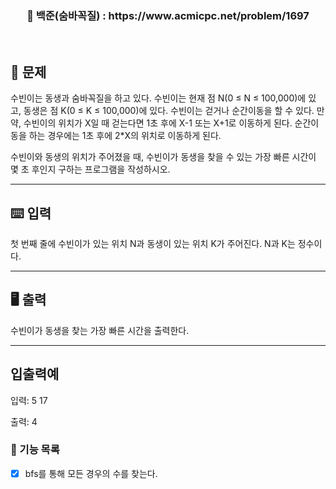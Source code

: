 <h3 align="center"> 
    📌 백준(숨바꼭질) : https://www.acmicpc.net/problem/1697
</h3>

<br>

## 🚀 문제
수빈이는 동생과 숨바꼭질을 하고 있다. 수빈이는 현재 점 N(0 ≤ N ≤ 100,000)에 있고, 동생은 점 K(0 ≤ K ≤ 100,000)에 있다. 수빈이는 걷거나 순간이동을 할 수 있다. 만약, 수빈이의 위치가 X일 때 걷는다면 1초 후에 X-1 또는 X+1로 이동하게 된다. 순간이동을 하는 경우에는 1초 후에 2*X의 위치로 이동하게 된다.

수빈이와 동생의 위치가 주어졌을 때, 수빈이가 동생을 찾을 수 있는 가장 빠른 시간이 몇 초 후인지 구하는 프로그램을 작성하시오.

---

## ⌨️ 입력
첫 번째 줄에 수빈이가 있는 위치 N과 동생이 있는 위치 K가 주어진다. N과 K는 정수이다.

---

## 🖥️ 출력
수빈이가 동생을 찾는 가장 빠른 시간을 출력한다.

---

## 입출력예
입력:
5 17

출력:
4


### 📜 기능 목록
- [x] bfs를 통해 모든 경우의 수를 찾는다.